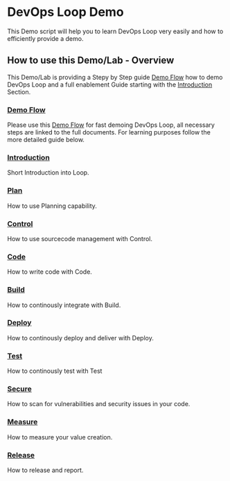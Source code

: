# DevOps Loop Demo

This Demo script will help you to learn DevOps Loop very easily and how to efficiently provide a demo.

## How to use this Demo/Lab - Overview

This Demo/Lab is providing a Stepy by Step guide [Demo Flow](demoflow.md) how to demo DevOps Loop and a full enablement Guide starting with the [Introduction](introduction/index.md) Section.

### [Demo Flow](demoflow.md)

Please use this [Demo Flow](demoflow.md) for fast demoing DevOps Loop, all necessary steps are linked to the full documents. For learning purposes follow the more detailed guide below.

### [Introduction](introduction/index.md)

Short Introduction into Loop.

### [Plan](plan/index.md)

How to use Planning capability.

### [Control](control/index.md)

How to use sourcecode management with Control.

### [Code](code/index.md)

How to write code with Code.

### [Build](build/index.md)

How to continously integrate with Build.

### [Deploy](deploy/index.md)

How to continously deploy and deliver with Deploy.

### [Test](test/index.md)

How to continously test with Test

### [Secure](secure/index.md)

How to scan for vulnerabilities and security issues in your code.

### [Measure](measure/index.md)

How to measure your value creation.

### [Release](release/index.md)

How to release and report.
